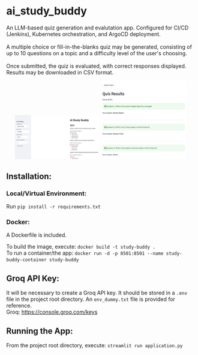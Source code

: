 # ai_study_buddy
An LLM-based quiz generation and evalutation app.
Configured for CI/CD (Jenkins), Kubernetes orchestration, and ArgoCD deployment. <br />
<br />
A multiple choice or fill-in-the-blanks quiz may be generated, consisting of up to 10 questions on a topic
and a difficulty level of the user's choosing.<br />
<br />
Once submitted, the quiz is evaluated, with correct responses displayed. Results may be downloaded in CSV format.

<p align="center">
  <img src="assets/quiz_generation.png" width="45%" alt="Quiz generation">
  <img src="assets/quiz_results.png" width="45%" alt="Quiz evaluation">
</p>

## Installation:
### Local/Virtual Environment:
Run `pip install -r requirements.txt`

### Docker:
A Dockerfile is included.

To build the image, execute: `docker build -t study-buddy .`<br />
To run a container/the app: `docker run -d -p 8501:8501 --name study-buddy-container study-buddy`

## Groq API Key:
It will be necessary to create a Groq  API key. It should be stored in a `.env` file in the project
root directory. An `env_dummy.txt` file is provided for reference. <br />
Groq: https://console.groq.com/keys

## Running the App:
From the project root directory, execute: `streamlit run application.py`